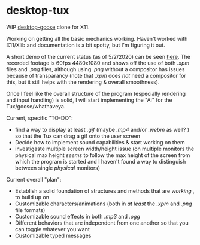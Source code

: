 # desktop-tux
 WIP [desktop-goose](https://samperson.itch.io/desktop-goose) clone for X11. 
 
 Working on getting all the basic mechanics working. Haven't worked with X11/Xlib and documentation is a bit spotty, but I'm figuring it out.  

A short demo of the current status (as of 5/2/2020) can be seen [here](https://github.com/pastapojken/desktop-tux/blob/screenshots/2020-02-05.mp4). 
The recorded footage is 60fps 4480x1080 and shows off the use of both _.xpm_ files and _.png_ files, although using _.png_ without a compositor has issues because of transparancy (note that _.xpm_ does *not* need a compositor for this, but it still helps with the rendering & overall smoothness). 

Once I feel like the overall structure of the program (especially rendering and input handling) is solid, I will start implementing the "AI" for the Tux/goose/whathaveya.

Current, specific "TO-DO":
* find a way to display at least _.gif_ (maybe _.mp4_ and/or _.webm_ as well? ) so that the Tux can drag a gif onto the user screen
* Decide how to implement sound capabilities & start working on them
* investigaste multiple screen width/height issue (on multiple monitors the physical max height _seems_ to follow the max height of the screen from which the program is started and I haven't found a way to distinguish between single _physical_ monitors) 

Current overall "plan":
* Establish a solid foundation of structures and methods that are _working_ , to build up on
* Customizable characters/animations (both in _at least_ the _.xpm_ and _.png_ file formats)
* Customizable sound effects in both _.mp3_ and _.ogg_
* Different behaviors that are independent from one another so that you can toggle whatever you want
* Customizable typed messages
